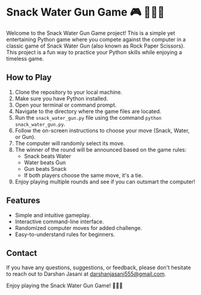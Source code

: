 # Snack Water Gun Game 🎮 🐍💧🔫

Welcome to the Snack Water Gun Game project! This is a simple yet entertaining Python game where you compete against the computer in a classic game of Snack Water Gun (also known as Rock Paper Scissors). This project is a fun way to practice your Python skills while enjoying a timeless game.

## How to Play
1. Clone the repository to your local machine.
2. Make sure you have Python installed.
3. Open your terminal or command prompt.
4. Navigate to the directory where the game files are located.
5. Run the `snack_water_gun.py` file using the command `python snack_water_gun.py`.
6. Follow the on-screen instructions to choose your move (Snack, Water, or Gun).
7. The computer will randomly select its move.
8. The winner of the round will be announced based on the game rules:
   - Snack beats Water
   - Water beats Gun
   - Gun beats Snack
   - If both players choose the same move, it's a tie.
9. Enjoy playing multiple rounds and see if you can outsmart the computer!

## Features
- Simple and intuitive gameplay.
- Interactive command-line interface.
- Randomized computer moves for added challenge.
- Easy-to-understand rules for beginners.

## Contact
If you have any questions, suggestions, or feedback, please don't hesitate to reach out to Darshan Jasani at darshanjasani555@gmail.com.

Enjoy playing the Snack Water Gun Game! 🐍💧🔫
